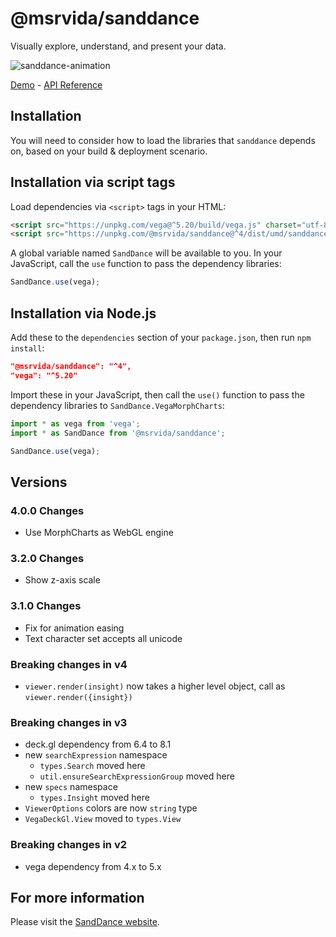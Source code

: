 # @msrvida/sanddance

Visually explore, understand, and present your data.

![sanddance-animation](https://user-images.githubusercontent.com/11507384/54236654-52d42800-44d1-11e9-859e-6c5d297a46d2.gif)

[Demo](https://microsoft.github.io/SandDance/app) - [API Reference](https://microsoft.github.io/SandDance/docs/sanddance/v4)

## Installation

You will need to consider how to load the libraries that `sanddance` depends on, based on your build & deployment scenario.

## Installation via script tags

Load dependencies via `<script>` tags in your HTML:
```html
<script src="https://unpkg.com/vega@^5.20/build/vega.js" charset="utf-8"></script>
<script src="https://unpkg.com/@msrvida/sanddance@^4/dist/umd/sanddance.js"></script>
```

A global variable named `SandDance` will be available to you. In your JavaScript, call the `use` function to pass the dependency libraries:

```js
SandDance.use(vega);
```

## Installation via Node.js

Add these to the `dependencies` section of your `package.json`, then run `npm install`:

```json
"@msrvida/sanddance": "^4",
"vega": "^5.20"
```

Import these in your JavaScript, then call the `use()` function to pass the dependency libraries to `SandDance.VegaMorphCharts`:

```js
import * as vega from 'vega';
import * as SandDance from '@msrvida/sanddance';

SandDance.use(vega);
```

## Versions

### 4.0.0 Changes

* Use MorphCharts as WebGL engine

### 3.2.0 Changes

* Show z-axis scale

### 3.1.0 Changes

* Fix for animation easing
* Text character set accepts all unicode

### Breaking changes in v4

* `viewer.render(insight)` now takes a higher level object, call as `viewer.render({insight})`

### Breaking changes in v3

* deck.gl dependency from 6.4 to 8.1
* new `searchExpression` namespace
  * `types.Search` moved here
  * `util.ensureSearchExpressionGroup` moved here
* new `specs` namespace
  * `types.Insight` moved here
* `ViewerOptions` colors are now `string` type
* `VegaDeckGl.View` moved to `types.View`

### Breaking changes in v2

* vega dependency from 4.x to 5.x

## For more information
Please visit the [SandDance website](https://microsoft.github.io/SandDance/).
